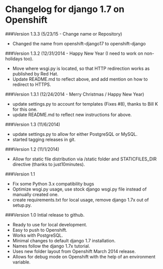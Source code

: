 Changelog for django 1.7 on Openshift
=
###Version 1.3.3 (5/23/15 - Change name or Repository)
* Changed the name from openshift-django17 to openshift-django

###Version 1.3.2 (12/31/2014 - Happy New Year (I need to work on non-holidays too).
* Move where wsgi.py is located, so that HTTP redirection works as published by Red Hat.
* Update README.md to reflect above, and add mention on how to redirect to HTTPS.

###Version 1.3.1 (12/24/2014 - Merry Christmas / Happy New Year)
* update settings.py to account for templates (Fixes #8), thanks to Bill K for this one.
* update README.md to reflect new instructions for above.

###Version 1.3 (11/6/2014)
* update settings.py to allow for either PostgreSQL or MySQL.
* started tagging releases in git.

###Version 1.2 (11/1/2014)
* Allow for static file distribution via /static folder and STATICFILES_DIR directive (thanks to just10minutes).

###Version 1.1
* Fix some Python 3.x compatibility bugs
* Optimize wsgi.py usage, use stock django wsgi.py file instead of manually created one.
* create requirements.txt for local usage, remove django 1.7x out of setup.py.

###Version 1.0
Intial release to github.
* Ready to use for local development.
* Easy to push to Openshift.
* Works with  PostgreSQL.
* Minimal changes to default django 1.7 installation.
* Names follow the django 1.7x tutorial.
* Uses new folder layout from Openshift March 2014 release.
* Allows for debug mode on Openshift with the help of an environment variable.

